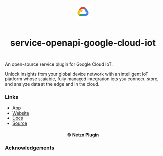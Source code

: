 <div align="center">
  <a href="https://netzo.io" target="_blank" >
    <img height="50" src="https://raw.githubusercontent.com/netzoio/netzo/main/plugins/services/service-openapi-google-cloud-iot/src/assets/icon.png" style="margin: 12px 0px" />
  </a>

  <h1 style="padding: 6px 0px 24px 0px">service-openapi-google-cloud-iot</h1>
</div>

An open-source service plugin for Google Cloud IoT.

Unlock insights from your global device network with an intelligent IoT platform whose scalable, fully managed integration lets you connect, store, and analyze data at the edge and in the cloud.


### Links

- [App](https://app.netzo.io)
- [Website](https://netzo.io)
- [Docs](https://netzo.io/docs/introduction)
- [Source](https://api.apis.guru/v2/specs/googleapis.com/cloudiot/v1/openapi.json)

<div align="center">
  <h4>© Netzo Plugin</h4>
</div>

### Acknowledgements
